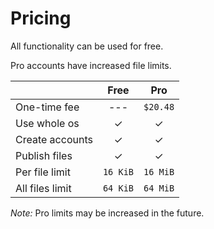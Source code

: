 # Pricing

All functionality can be used for free.

Pro accounts have increased file limits.

|                 |   Free   |   Pro    |
| --------------- | :------: | :------: |
| One-time fee    |   ---    | `$20.48` |
| Use whole os    |    ✓     |    ✓     |
| Create accounts |    ✓     |    ✓     |
| Publish files   |    ✓     |    ✓     |
| Per file limit  | `16 KiB` | `16 MiB` |
| All files limit | `64 KiB` | `64 MiB` |

*Note:* Pro limits may be increased in the future.
